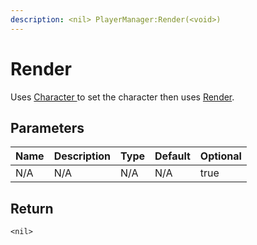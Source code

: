 ```yaml
---
description: <nil> PlayerManager:Render(<void>)
---
```


# Render

Uses [Character ](character.md)to set the character then uses [Render](../instanceobject/render.md).

## Parameters

<table><thead><tr><th>Name</th><th>Description</th><th>Type</th><th>Default</th><th data-type="checkbox">Optional</th></tr></thead><tbody><tr><td>N/A</td><td>N/A</td><td>N/A</td><td>N/A</td><td>true</td></tr></tbody></table>

## Return

`<nil>`
